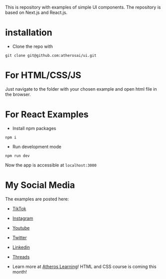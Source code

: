 This is repository with examples of simple UI components. The repository is based on Next.js and React.js.

# installation

- Clone the repo with

```
git clone git@github.com:atherosai/ui.git
```

# For HTML/CSS/JS

Just navigate to the folder with your chosen example and open html file in the browser.

# For React Examples

- Install npm packages

```
npm i
```

- Run development mode

```
npm run dev
```

Now the app is accessible at `localhost:3000`

# My Social Media

The examples are posted here:

- [TikTok](https://www.tiktok.com/@davidm_ai)
- [Instagram](https://www.instagram.com/davidm_ai/)
- [Youtube](https://www.youtube.com/@Atheroslearning)
- [Twitter](https://twitter.com/davidm_ml)
- [Linkedin](https://www.linkedin.com/in/david-mraz/)
- [Threads](https://www.threads.net/@davidm_ai)

- Learn more at [Atheros Learning](https://learning.atheros.ai)! HTML and CSS course is coming this month!
